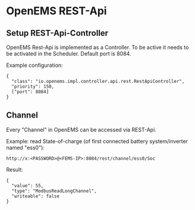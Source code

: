 # OpenEMS REST-Api

## Setup REST-Api-Controller

OpenEMS Rest-Api is implemented as a Controller. To be active it needs to be activated in the Scheduler. Default port is 8084.

Example configuration:
```
{
  "class": "io.openems.impl.controller.api.rest.RestApiController",
  "priority": 150,
  ["port": 8084]
}
```    


## Channel

Every "Channel" in OpenEMS can be accessed via REST-Api.

Example: read State-of-charge (of first connected battery system/inverter named "ess0"):
```
http://x:<PASSWORD>@<FEMS-IP>:8084/rest/channel/ess0/Soc
```

Result:
```
{
  "value": 55,
  "type": "ModbusReadLongChannel",
  "writeable": false
}
```
